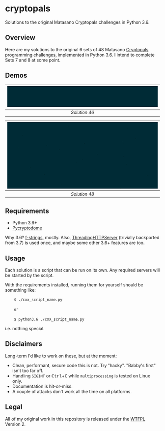 # cryptopals
Solutions to the original Matasano Cryptopals challenges in Python 3.6.

## Overview
Here are my solutions to the original 6 sets of 48 Matasano [Cryptopals](https://cryptopals.com/)
programming challenges, implemented in Python 3.6. I intend to complete Sets 7 and 8 at some point.

## Demos
| ![Demo: Solution 46](https://raw.githubusercontent.com/kangtastic/cryptopals/gh-pages/demo.gif "Solution 46") | 
|:--:| 
| *Solution 46* |

| ![Demo: Solution 48](https://raw.githubusercontent.com/kangtastic/cryptopals/gh-pages/demo2.gif "Solution 48") | 
|:--:| 
| *Solution 48* |

## Requirements
- Python 3.6+
- [Pycryptodome](https://www.pycryptodome.org/en/latest/)

Why 3.6? [f-strings](https://www.python.org/dev/peps/pep-0498/), mostly. Also,
[ThreadingHTTPServer](https://docs.python.org/3/library/http.server.html#http.server.ThreadingHTTPServer)
(trivially backported from 3.7) is used once, and maybe some other 3.6+ features are too.

## Usage
Each solution is a script that can be run on its own. Any required servers will be started by the
script.

With the requirements installed, running them for yourself should be something like:
```
    $ ./cxx_script_name.py
    
    or
    
    $ python3.6 ./cXX_script_name.py
```
i.e. nothing special.

## Disclaimers
Long-term I'd like to work on these, but at the moment:
- Clean, performant, secure code this is not. Try "hacky". "Babby's first" isn't too far off.
- Handling `SIGINT` or <kbd>Ctrl</kbd>+<kbd>C</kbd> while `multiprocessing` is tested on Linux only.
- Documentation is hit-or-miss.
- A couple of attacks don't work all the time on all platforms.

## Legal
All of my original work in this repository is released under the
[WTFPL](http://www.wtfpl.net/txt/copying/) Version 2.
